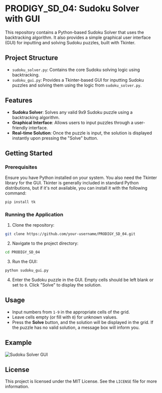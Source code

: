 
# PRODIGY_SD_04: Sudoku Solver with GUI

This repository contains a Python-based Sudoku Solver that uses the backtracking algorithm. It also provides a simple graphical user interface (GUI) for inputting and solving Sudoku puzzles, built with Tkinter.

## Project Structure

- `sudoku_solver.py`: Contains the core Sudoku solving logic using backtracking.
- `sudoku_gui.py`: Provides a Tkinter-based GUI for inputting Sudoku puzzles and solving them using the logic from `sudoku_solver.py`.

## Features

- **Sudoku Solver**: Solves any valid 9x9 Sudoku puzzle using a backtracking algorithm.
- **Graphical Interface**: Allows users to input puzzles through a user-friendly interface.
- **Real-time Solution**: Once the puzzle is input, the solution is displayed instantly upon pressing the "Solve" button.

## Getting Started

### Prerequisites

Ensure you have Python installed on your system. You also need the Tkinter library for the GUI. Tkinter is generally included in standard Python distributions, but if it's not available, you can install it with the following command:

```bash
pip install tk
```

### Running the Application

1. Clone the repository:

```bash
git clone https://github.com/your-username/PRODIGY_SD_04.git
```

2. Navigate to the project directory:

```bash
cd PRODIGY_SD_04
```

3. Run the GUI:

```bash
python sudoku_gui.py
```

4. Enter the Sudoku puzzle in the GUI. Empty cells should be left blank or set to `0`. Click "Solve" to display the solution.

## Usage

- Input numbers from `1-9` in the appropriate cells of the grid.
- Leave cells empty (or fill with `0`) for unknown values.
- Press the **Solve** button, and the solution will be displayed in the grid. If the puzzle has no valid solution, a message box will inform you.

## Example

![Sudoku Solver GUI](screenshot.png)

## License

This project is licensed under the MIT License. See the `LICENSE` file for more information.
